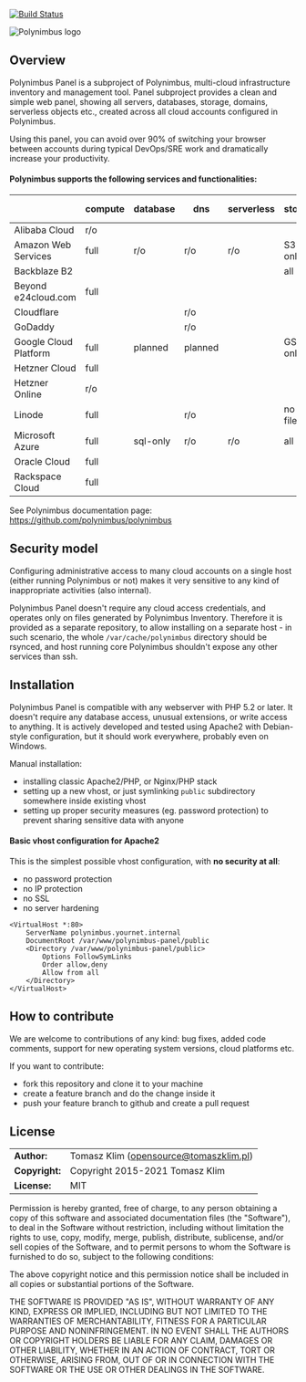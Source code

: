 [![Build Status](https://travis-ci.org/polynimbus/polynimbus-panel.png?branch=master)](https://travis-ci.org/polynimbus/polynimbus-panel)

![Polynimbus logo](public/assets/logo.png)

## Overview

Polynimbus Panel is a subproject of Polynimbus, multi-cloud infrastructure inventory
and management tool. Panel subproject provides a clean and simple web panel, showing
all servers, databases, storage, domains, serverless objects etc., created across all
cloud accounts configured in Polynimbus.

Using this panel, you can avoid over 90% of switching your browser between accounts
during typical DevOps/SRE work and dramatically increase your productivity.

#### Polynimbus supports the following services and functionalities:

|                       | compute | database | dns     | serverless | storage       |  access management |
|-----------------------|---------|----------|---------|------------|---------------|--------------------|
| Alibaba Cloud         | r/o     |          |         |            |               |                    |
| Amazon Web Services   | full    | r/o      | r/o     | r/o        | S3-only       | detailed           |
| Backblaze B2          |         |          |         |            | all r/o       |                    |
| Beyond e24cloud.com   | full    |          |         |            |               |                    |
| Cloudflare            |         |          | r/o     |            |               | detailed/raw       |
| GoDaddy               |         |          | r/o     |            |               |                    |
| Google Cloud Platform | full    | planned  | planned |            | GS-only       | basic              |
| Hetzner Cloud         | full    |          |         |            |               |                    |
| Hetzner Online        | r/o     |          |         |            |               |                    |
| Linode                | full    |          | r/o     |            | no filelists  | detailed           |
| Microsoft Azure       | full    | sql-only | r/o     | r/o        | all r/o       | detailed           |
| Oracle Cloud          | full    |          |         |            |               |                    |
| Rackspace Cloud       | full    |          |         |            |               |                    |

See Polynimbus documentation page: https://github.com/polynimbus/polynimbus


## Security model

Configuring administrative access to many cloud accounts on a single host (either
running Polynimbus or not) makes it very sensitive to any kind of inappropriate
activities (also internal).

Polynimbus Panel doesn't require any cloud access credentials, and operates only
on files generated by Polynimbus Inventory. Therefore it is provided as a separate
repository, to allow installing on a separate host - in such scenario, the whole
`/var/cache/polynimbus` directory should be rsynced, and host running core Polynimbus
shouldn't expose any other services than ssh.


## Installation

Polynimbus Panel is compatible with any webserver with PHP 5.2 or later. It doesn't
require any database access, unusual extensions, or write access to anything. It is
actively developed and tested using Apache2 with Debian-style configuration, but it
should work everywhere, probably even on Windows.

Manual installation:
- installing classic Apache2/PHP, or Nginx/PHP stack
- setting up a new vhost, or just symlinking `public` subdirectory somewhere inside existing vhost
- setting up proper security measures (eg. password protection) to prevent sharing sensitive data with anyone

#### Basic vhost configuration for Apache2

This is the simplest possible vhost configuration, with **no security at all**:
- no password protection
- no IP protection
- no SSL
- no server hardening
```
<VirtualHost *:80>
    ServerName polynimbus.yournet.internal
    DocumentRoot /var/www/polynimbus-panel/public
    <Directory /var/www/polynimbus-panel/public>
        Options FollowSymLinks
        Order allow,deny
        Allow from all
    </Directory>
</VirtualHost>
```


## How to contribute

We are welcome to contributions of any kind: bug fixes, added code comments,
support for new operating system versions, cloud platforms etc.

If you want to contribute:
- fork this repository and clone it to your machine
- create a feature branch and do the change inside it
- push your feature branch to github and create a pull request

## License

|                      |                                          |
|:---------------------|:-----------------------------------------|
| **Author:**          | Tomasz Klim (<opensource@tomaszklim.pl>) |
| **Copyright:**       | Copyright 2015-2021 Tomasz Klim          |
| **License:**         | MIT                                      |

Permission is hereby granted, free of charge, to any person obtaining a copy
of this software and associated documentation files (the "Software"), to deal
in the Software without restriction, including without limitation the rights
to use, copy, modify, merge, publish, distribute, sublicense, and/or sell
copies of the Software, and to permit persons to whom the Software is
furnished to do so, subject to the following conditions:

The above copyright notice and this permission notice shall be included in all
copies or substantial portions of the Software.

THE SOFTWARE IS PROVIDED "AS IS", WITHOUT WARRANTY OF ANY KIND, EXPRESS OR
IMPLIED, INCLUDING BUT NOT LIMITED TO THE WARRANTIES OF MERCHANTABILITY,
FITNESS FOR A PARTICULAR PURPOSE AND NONINFRINGEMENT. IN NO EVENT SHALL THE
AUTHORS OR COPYRIGHT HOLDERS BE LIABLE FOR ANY CLAIM, DAMAGES OR OTHER
LIABILITY, WHETHER IN AN ACTION OF CONTRACT, TORT OR OTHERWISE, ARISING FROM,
OUT OF OR IN CONNECTION WITH THE SOFTWARE OR THE USE OR OTHER DEALINGS IN THE
SOFTWARE.
